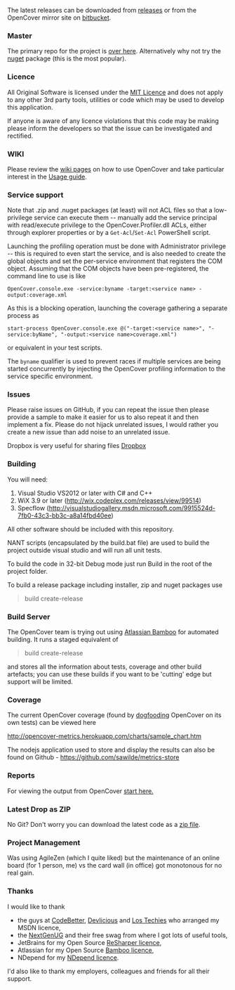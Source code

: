 The latest releases can be downloaded from [releases](https://github.com/opencover/opencover/releases) or from the OpenCover mirror site on [bitbucket](https://bitbucket.org/shaunwilde/opencover/downloads).

### Master 

The primary repo for the project is [over here](https://github.com/opencover/opencover/).
Alternatively why not try the [nuget](http://nuget.org/packages/opencover) package (this is the most popular).

### Licence
All Original Software is licensed under the [MIT Licence](https://github.com/opencover/opencover/blob/master/License.md) and does not apply to any other 3rd party tools, utilities or code which may be used to develop this application.

If anyone is aware of any licence violations that this code may be making please inform the developers so that the issue can be investigated and rectified.

### WIKI
Please review the [wiki pages](https://github.com/opencover/opencover/wiki/_pages) on how to use OpenCover and take particular interest in the [Usage guide](https://github.com/opencover/opencover/wiki/Usage).

### Service support

Note that .zip and .nuget packages (at least) will not ACL files so that a low-privilege service can execute them -- manually add the service principal with read/execute privilege to the OpenCover.Profiler.dll ACLs, either through explorer properties or by a `Get-Acl`/`Set-Acl` PowerShell script.

Launching the profiling operation must be done with Administrator privilege -- this is required to even start the service, and is also needed to create the global objects and set the per-service environment that registers the COM object.  Assuming that the COM objects have been pre-registered, the command line to use is like

    OpenCover.console.exe -service:byname -target:<service name> -output:coverage.xml
    
As this is a blocking operation, launching the coverage gathering a separate process as 

    start-process OpenCover.console.exe @("-target:<service name>", "-service:byName", "-output:<service name>coverage.xml")
    
or equivalent in your test scripts.

The `byname` qualifier is used to prevent races if multiple services are being started concurrently by injecting the OpenCover profiling information to the service specific environment.

### Issues
Please raise issues on GitHub, if you can repeat the issue then please provide a sample to make it easier for us to also repeat it and then implement a fix. Please do not hijack unrelated issues, I would rather you create a new issue than add noise to an unrelated issue.

Dropbox is very useful for sharing files [Dropbox](http://db.tt/VanqFDn)

### Building
You will need:

1. Visual Studio VS2012 or later with C# and C++
2. WiX 3.9 or later (http://wix.codeplex.com/releases/view/99514)
3. Specflow (http://visualstudiogallery.msdn.microsoft.com/9915524d-7fb0-43c3-bb3c-a8a14fbd40ee)

All other software should be included with this repository. 

NANT scripts (encapsulated by the build.bat file) are used to build the project outside visual studio and will run all unit tests.

To build the code in 32-bit Debug mode just run Build in the root of the project folder.

To build a release package including installer, zip and nuget packages use 

> build create-release

### Build Server
The OpenCover team is trying out using [Atlassian Bamboo](https://opencover.atlassian.net/builds/telemetry.action) for automated building. It runs a staged equivalent of

> build create-release

and stores all the information about tests, coverage and other build artefacts; you can use these builds if you want to be 'cutting' edge but support will be limited.

### Coverage
The current OpenCover coverage (found by [dogfooding](http://en.wikipedia.org/wiki/Eating_your_own_dog_food) OpenCover on its own tests) can be viewed here

http://opencover-metrics.herokuapp.com/charts/sample_chart.htm

The nodejs application used to store and display the results can also be found on Github - https://github.com/sawilde/metrics-store

### Reports
For viewing the output from OpenCover [start here.](https://github.com/opencover/opencover/wiki/Reports)

### Latest Drop as ZIP
No Git? Don't worry you can download the latest code as a [zip file](http://github.com/opencover/opencover/zipball/master).

### Project Management
Was using AgileZen (which I quite liked) but the maintenance of an online board (for 1 person, me) vs the card wall (in office) got monotonous for no real gain.

### Thanks
I would like to thank 

* the guys at [CodeBetter](http://codebetter.com/), [Devlicious](http://devlicio.us/) and [Los Techies](http://lostechies.com/) who arranged my MSDN licence, 
* the [NextGenUG](http://www.nxtgenug.net/) and their free swag from where I got lots of useful tools,
* JetBrains for my Open Source [ReSharper licence](http://www.jetbrains.com/resharper/),
* Atlassian for my Open Source [Bamboo licence](https://www.atlassian.com/software/bamboo),
* NDepend for my [NDepend licence](http://www.ndepend.com/).

I'd also like to thank my employers, colleagues and friends for all their support. 
